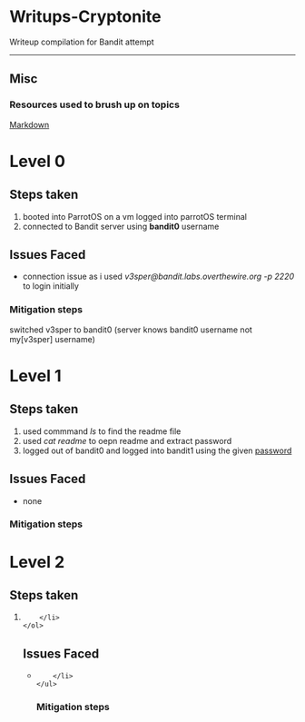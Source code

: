 # Writups-Cryptonite

<p>Writeup compilation for Bandit attempt</p>

<hr>

## Misc

### Resources used to brush up on topics
<a href='https://www.markdownguide.org/basic-syntax/'> Markdown </a>



# Level 0

## Steps taken
<p>
    <ol>
        <li>
        booted into ParrotOS on a vm logged into parrotOS terminal
        </li>
        <li>
        connected to Bandit server using <b>bandit0</b> username
        </li>
    </ol>
</p>

## Issues Faced
<p>
    <ul>
        <li>
        connection issue as i used <i>v3sper@bandit.labs.overthewire.org -p 2220</i> to login initially
        </li>
    </ul>
</p>

### Mitigation steps
<p>
switched v3sper to bandit0 (server knows bandit0 username not my[v3sper] username)
</p>



# Level 1

## Steps taken
<p>
    <ol>
        <li>
        used commmand <i>ls</i> to find the readme file
        </li>
        <li>used <i>cat readme</i> to oepn readme and extract password
        <li>logged out of bandit0 and logged into bandit1 using the given <a href='NH2SXQwcBdpmTEzi3bvBHMM9H66vVXjL'>password</a>
        </li>
    </ol>
</p>

## Issues Faced
<p>
    <ul>
        <li>
        none
        </li>
    </ul>
</p>

### Mitigation steps



# Level 2

## Steps taken
<p>
    <ol>
        <li>
        
        </li>
    </ol>
</p>

## Issues Faced
<p>
    <ul>
        <li>
        
        </li>
    </ul>
</p>

### Mitigation steps

